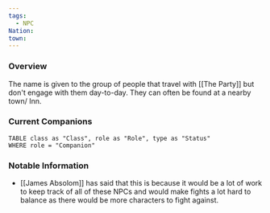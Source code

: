 ```yaml
---
tags:
  - NPC
Nation: 
town:
---
```

### Overview
The name is given to the group of people that travel with [[The Party]] but don't engage with them day-to-day. They can often be found at a nearby town/ Inn.

### Current Companions
```dataview
TABLE class as "Class", role as "Role", type as "Status"
WHERE role = "Companion"
```

### Notable Information
- [[James Absolom]] has said that this is because it would be a lot of work to keep track of all of these NPCs and would make fights a lot hard to balance as there would be more characters to fight against. 